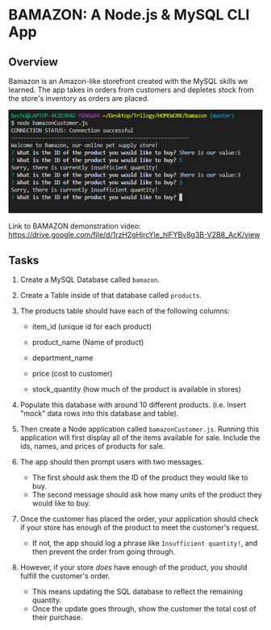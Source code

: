 # BAMAZON: A Node.js & MySQL CLI App

## Overview
Bamazon is an Amazon-like storefront created with the MySQL skills we learned. The app takes in orders from customers and depletes stock from the store's inventory as orders are placed. 

![GitHub Logo](/bamazon_ss.PNG)

Link to BAMAZON demonstration video: https://drive.google.com/file/d/1rzH2gHjrcYle_hlFYBv8g3B-V2B8_AcK/view


## Tasks 

1. Create a MySQL Database called `bamazon`.

2. Create a Table inside of that database called `products`.

3. The products table should have each of the following columns:

   * item_id (unique id for each product)

   * product_name (Name of product)

   * department_name

   * price (cost to customer)

   * stock_quantity (how much of the product is available in stores)

4. Populate this database with around 10 different products. (i.e. Insert "mock" data rows into this database and table).

5. Then create a Node application called `bamazonCustomer.js`. Running this application will first display all of the items available for sale. Include the ids, names, and prices of products for sale.

6. The app should then prompt users with two messages.

   * The first should ask them the ID of the product they would like to buy.
   * The second message should ask how many units of the product they would like to buy.

7. Once the customer has placed the order, your application should check if your store has enough of the product to meet the customer's request.

   * If not, the app should log a phrase like `Insufficient quantity!`, and then prevent the order from going through.

8. However, if your store _does_ have enough of the product, you should fulfill the customer's order.
   * This means updating the SQL database to reflect the remaining quantity.
   * Once the update goes through, show the customer the total cost of their purchase.